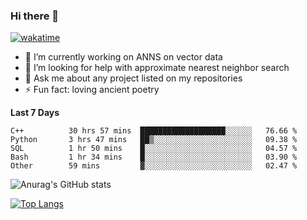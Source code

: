 ### Hi there 👋

[![wakatime](https://wakatime.com/badge/user/8906da98-c623-4aff-ac00-99cb42e09b38.svg)](https://wakatime.com/@8906da98-c623-4aff-ac00-99cb42e09b38)

- 🔭 I’m currently working on ANNS on vector data
- 🤔 I’m looking for help with approximate nearest neighbor search
- 💬 Ask me about any project listed on my repositories
- ⚡ Fun fact: loving ancient poetry


**Last 7 Days**
<!--START_SECTION:waka-->

```text
C++          30 hrs 57 mins  ███████████████████░░░░░░   76.66 %
Python       3 hrs 47 mins   ██▒░░░░░░░░░░░░░░░░░░░░░░   09.38 %
SQL          1 hr 50 mins    █░░░░░░░░░░░░░░░░░░░░░░░░   04.57 %
Bash         1 hr 34 mins    █░░░░░░░░░░░░░░░░░░░░░░░░   03.90 %
Other        59 mins         ▓░░░░░░░░░░░░░░░░░░░░░░░░   02.47 %
```

<!--END_SECTION:waka-->

![Anurag's GitHub stats](https://github-readme-stats.vercel.app/api?username=matchyc&count_private=true&show_icons=true&theme=vue)

[![Top Langs](https://github-readme-stats.vercel.app/api/top-langs/?username=matchyc&langs_count=4&&hide=perl,raku,html,javascript,shell,roff,prolog)](https://github.com/anuraghazra/github-readme-stats)
